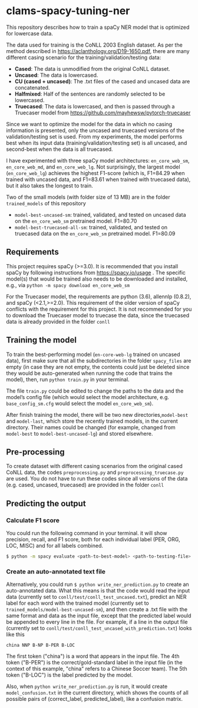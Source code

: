 # clams-spacy-tuning-ner
This repository describes how to train a spaCy NER model that is optimized for lowercase data.

The data used for training is the CoNLL 2003 English dataset. As per the method described in https://aclanthology.org/D19-1650.pdf, there are many different casing scenario for the training/validation/testing data:
  - **Cased**: The data is unmodified from the original CoNLL dataset.
  - **Uncased**: The data is lowercased.
  - **CU (cased + uncased)**: The .txt files of the cased and uncased data are concatenated.
  - **Halfmixed**: Half of the sentences are randomly selected to be lowercased.
  - **Truecased**: The data is lowercased, and then is passed through a Truecaser model from https://github.com/mayhewsw/pytorch-truecaser 

Since we want to optimize the model for the data in which no casing information is presented, only the uncased and truecased versions of the validation/testing set is used. From my experiments, the model performs best when its input data (training/validation/testing set) is all uncased, and second-best when the data is all truecased.

I have experimented with three spaCy model architectures: `en_core_web_sm`, `en_core_web_md`, and `en_core_web_lg`. Not surprisingly, the largest model (`en_core_web_lg`) achieves the highest F1-score (which is, F1=84.29 when trained with uncased data, and F1=83.61 when trained with truecased data), but it also takes the longest to train.

Two of the small models (with folder size of 13 MB) are in the folder `trained_models` of this repository
  - `model-best-uncased-sm`: trained, validated, and tested on uncased data on the `en_core_web_sm` pretrained model. F1=80.70
  - `model-best-truecased-all-sm`: trained, validated, and tested on truecased data on the `en_core_web_sm` pretrained model. F1=80.09

## Requirements

This project requires spaCy (>=3.0). It is recommended that you install spaCy by following instructions from https://spacy.io/usage . The specific model(s) that would be trained also needs to be downloaded and installed, e.g., via `python -m spacy download en_core_web_sm`

For the Truecaser model, the requirements are python (3.6), allennlp (0.8.2), and spaCy (<2.1,>=2.0). This requirement of the older version of spaCy conflicts with the requirement for this project. It is not recommended for you to download the Truecaser model to truecase the data, since the truecased data is already provided in the folder `conll`

## Training the model

To train the best-performing model (`en-core-web-lg` trained on uncased data), first make sure that all the subdirectories in the folder `spacy_files` are empty (in case they are not empty, the contents could just be deleted since they would be auto-generated when running the code that trains the model), then, run `python train.py` in your terminal.

The file `train.py` could be edited to change the paths to the data and the model’s config file (which would select the model architecture, e.g. `base_config_sm.cfg` would select the model `en_core_web_sm`).

After finish training the model, there will be two new directories,`model-best` and `model-last`, which store the recently trained models, in the current directory. Their names could be changed (for example, changed from `model-best` to `model-best-uncased-lg`) and stored elsewhere.

## Pre-processing

To create dataset with different casing scenarios from the original cased CoNLL data, the codes `preprocessing.py` and `preprocessing_truecase.py` are used. You do not have to run these codes since all versions of the data (e.g. cased, uncased, truecased) are provided in the folder `conll`

## Predicting the output

### Calculate F1 score

You could run the following command in your terminal. it will show precision, recall, and F1 score, both for each individual label (PER, ORG, LOC, MISC) and for all labels combined.

```bash
$ python -m spacy evaluate <path-to-best-model> <path-to-testing-file> 
```

### Create an auto-annotated text file

Alternatively, you could run ` $ python write_ner_prediction.py ` to create an auto-annotated data. What this means is that the code would read the input data (currently set to `conll/test/conll_test_uncased.txt`), predict an NER label for each word with the trained model (currently set to `trained_models/model-best-uncased-sm`), and then create a .txt file with the same format and data as the input file, except that the predicted label would be appended to every line in the file. For example, if a line in the output file (currently set to `conll/test/conll_test_uncased_with_prediction.txt`) looks like this

```
china NNP B-NP B-PER B-LOC
```
The first token ("china") is a word that appears in the input file. The 4th token ("B-PER") is the correct/gold-standard label in the input file (in the context of this example, "china" refers to a Chinese Soccer team). The 5th token ("B-LOC") is the label predicted by the model.

Also, when `python write_ner_prediction.py` is run, it would create `model_confusion.txt` in the current directory, which shows the counts of all possible pairs of (correct_label, predicted_label), like a confusion matrix.









